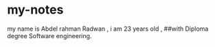 # my-notes

my name is Abdel rahman Radwan , i am 23 years old , ##with Diploma degree Software engineering.